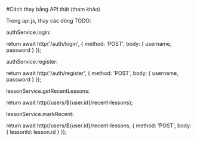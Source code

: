 #Cách thay bằng API thật (tham khảo)

Trong api.js, thay các dòng TODO:

authService.login:

return await http('/auth/login', { method: 'POST', body: { username, password } });

authService.register:

return await http('/auth/register', { method: 'POST', body: { username, password } });

lessonService.getRecentLessons:

return await http(/users/${user.id}/recent-lessons);

lessonService.markRecent:

return await http(/users/${user.id}/recent-lessons, { method: 'POST', body: { lessonId: lesson.id } });
